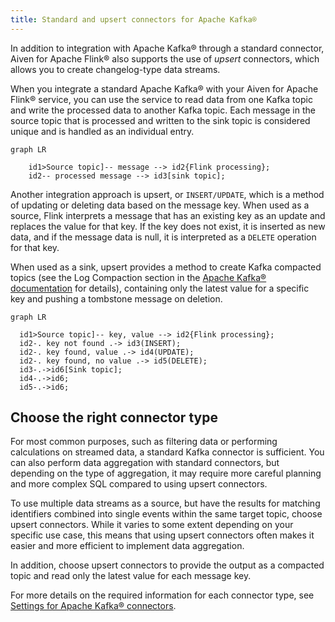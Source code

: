 ```yaml
---
title: Standard and upsert connectors for Apache Kafka®
---
```


In addition to integration with Apache Kafka® through a standard connector, Aiven for Apache Flink® also supports the use of *upsert* connectors, which allows you to create changelog-type data streams.

When you integrate a standard Apache Kafka® with your Aiven for Apache
Flink® service, you can use the service to read data from one Kafka
topic and write the processed data to another Kafka topic. Each message
in the source topic that is processed and written to the sink topic is
considered unique and is handled as an individual entry.

```mermaid
graph LR

    id1>Source topic]-- message --> id2{Flink processing};
    id2-- processed message --> id3[sink topic];
```

Another integration approach is upsert, or `INSERT/UPDATE`, which is a
method of updating or deleting data based on the message key. When used
as a source, Flink interprets a message that has an existing key as an
update and replaces the value for that key. If the key does not exist,
it is inserted as new data, and if the message data is null, it is
interpreted as a `DELETE` operation for that key.

When used as a sink, upsert provides a method to create Kafka compacted
topics (see the Log Compaction section in the [Apache Kafka®
documentation](https://kafka.apache.org/documentation/) for details),
containing only the latest value for a specific key and pushing a
tombstone message on deletion.

```mermaid
graph LR

  id1>Source topic]-- key, value --> id2{Flink processing};
  id2-. key not found .-> id3(INSERT);
  id2-. key found, value .-> id4(UPDATE);
  id2-. key found, no value .-> id5(DELETE);
  id3-.->id6[Sink topic];
  id4-.->id6;
  id5-.->id6;
```

## Choose the right connector type

For most common purposes, such as filtering data or performing
calculations on streamed data, a standard Kafka connector is sufficient.
You can also perform data aggregation with standard connectors, but
depending on the type of aggregation, it may require more careful
planning and more complex SQL compared to using upsert connectors.

To use multiple data streams as a source, but have the
results for matching identifiers combined into single events within the
same target topic, choose upsert connectors. While it varies to some
extent depending on your specific use case, this means that using upsert
connectors often makes it easier and more efficient to implement data
aggregation.

In addition, choose upsert connectors to provide the output
as a compacted topic and read only the latest value for each message
key.

For more details on the required information for each connector type,
see [Settings for Apache Kafka® connectors](/docs/products/flink/concepts/kafka-connector-requirements).
